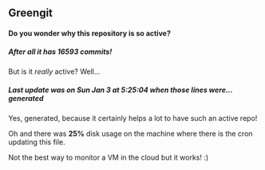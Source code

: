 ## Greengit

#### Do you wonder why this repository is so active?

##### After all it has 16593 commits!

But is it *really* active? Well...

##### Last update was on Sun Jan 3 at 5:25:04 when those lines were... generated

Yes, generated, because it certainly helps a lot to have such an active repo!

Oh and there was **25%** disk usage on the machine
where there is the cron updating this file.

Not the best way to monitor a VM in the cloud but it works! :)
